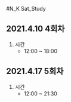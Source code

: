 #N_K Sat_Study

2021.4.10 4회차
---------
1. 시간
    - 12:00 ~ 18:00

2021.4.17 5회차
------
1. 시간
    - 12:00 ~ 21:30
